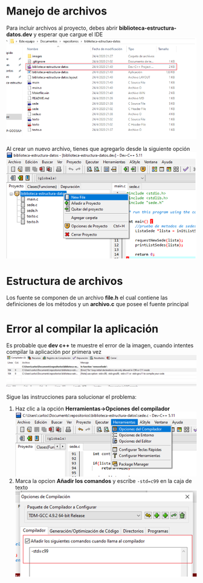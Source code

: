 # Manejo de archivos
Para incluir archivos al proyecto, debes abrir **biblioteca-estructura-datos.dev** y esperar que cargue el IDE
![Abrir proyecto](images/info_01.png)

Al crear un nuevo archivo, tienes que agregarlo desde la siguiente opción
![Incluir archivo](images/info_02.png)

# Estructura de archivos
Los fuente se componen de un archivo **file.h** el cual contiene las definiciones de los métodos y un **archivo.c** que posee el fuente principal

# Error al compilar la aplicación
Es probable que **dev c++** te muestre el error de la imagen, cuando intentes compilar la aplicación por primera vez
![Error en consola](images/error_01.png)

Sigue las instrucciones para solucionar el problema:
1. Haz clic a la opción **Herramientas->Opciones del compilador**
![opciones del compilador](images/error_02.png)
2. Marca la opcion **Añadir los comandos** y escribe `-std=c99` en la caja de texto
![argumentos](images/error_03.png)
